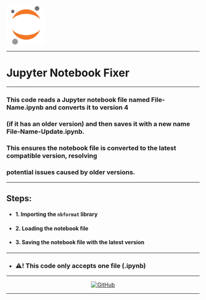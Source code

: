 <p align="center">
  
<a href="https://github.com/netblag/jupyter-notebook-fixer/tree/main/upgrade_nb_OneFile" target="_blank" rel="noreferrer"> <img src="https://raw.githubusercontent.com/devicons/devicon/master/icons/jupyter/jupyter-original.svg" alt="jupyter" width="100" height="100"/>

</a>

<p>
  
---
    
# Jupyter Notebook Fixer

---

### This code reads a Jupyter notebook file named File-Name.ipynb and converts it to version 4 
### (if it has an older version) and then saves it with a new name File-Name-Update.ipynb.
### This ensures the notebook file is converted to the latest compatible version, resolving
### potential issues caused by older versions.

---

## Steps:

- #### 1. Importing the `nbformat` library
- #### 2. Loading the notebook file
- #### 3. Saving the notebook file with the latest version
---

- ### ⚠️! This code only accepts one file (.ipynb)

---

<p align="center">
  <a href="https://github.com/netblag">
    <picture>
      <source media="(prefers-color-scheme: dark)" srcset="https://cdn.simpleicons.org/github/ccc?viewbox=auto" />
      <source media="(prefers-color-scheme: light)" srcset="https://cdn.simpleicons.org/github?viewbox=auto" />
      <img alt="GitHub" height="90" src="https://cdn.simpleicons.org/github?viewbox=auto" />
    </picture>
  </a>
  
---

